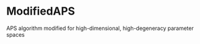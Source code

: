 ModifiedAPS
===========

APS algorithm modified for high-dimensional, high-degeneracy parameter spaces
